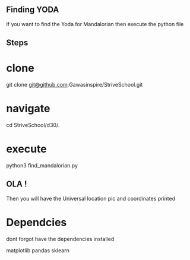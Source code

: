 ## Finding YODA

If you want to find the Yoda for Mandalorian then execute the python file

## Steps
# clone

git clone git@github.com:Gawasinspire/StriveSchool.git

# navigate 
cd StriveSchool/d30/. 

# execute
python3 find_mandalorian.py


## OLA !
Then you will have the Universal location  pic
and coordinates printed

# Dependcies
dont forgot have the dependencies installed

matplotlib
pandas
sklearn

